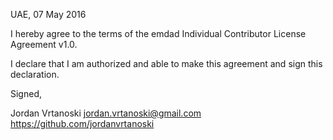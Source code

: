 UAE, 07 May 2016

I hereby agree to the terms of the emdad Individual Contributor License
Agreement v1.0.

I declare that I am authorized and able to make this agreement and sign this
declaration.

Signed,

Jordan Vrtanoski jordan.vrtanoski@gmail.com https://github.com/jordanvrtanoski
